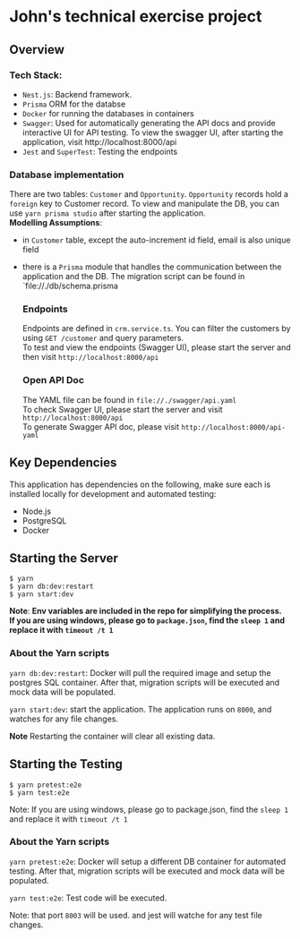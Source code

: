 # John's technical exercise project

## Overview
### Tech Stack:
* `Nest.js`: Backend framework.
* `Prisma` ORM for the databse
* `Docker` for running the databases in containers
* `Swagger`: Used for automatically generating the API docs and provide interactive UI for API testing. To view the swagger UI, after starting the application, visit http://localhost:8000/api
* `Jest` and `SuperTest`: Testing the endpoints

### Database implementation
There are two tables: `Customer` and `Opportunity`. `Opportunity` records hold a `foreign` key to Customer record. To view and manipulate the DB, you can use `yarn prisma studio` after starting the application.  
**Modelling Assumptions**: 
* in `Customer` table, except the auto-increment id field, email is also unique field  
* there is a `Prisma` module that handles the communication between the application and the DB. The migration script can be found in `file://./db/schema.prisma  


  ### Endpoints
  Endpoints are defined in `crm.service.ts`. You can filter the customers by using `GET /customer` and query parameters.   
  To test and view the endpoints (Swagger UI), please start the server and then visit `http://localhost:8000/api`

  ### Open API Doc
  The YAML file can be found in `file://./swagger/api.yaml`  
  To check Swagger UI, please start the server and visit `http://localhost:8000/api`  
  To generate Swagger API doc, please visit `http://localhost:8000/api-yaml`  



## Key Dependencies

This application has dependencies on the following, make sure each is installed locally for development and automated testing:

* Node.js
* PostgreSQL
* Docker


## Starting the Server

```
$ yarn
$ yarn db:dev:restart
$ yarn start:dev
```

**Note**: 
    **Env variables are included in the repo for simplifying the process.**  
    **If you are using windows, please go to `package.json`, find the `sleep 1` and replace it with `timeout /t 1`**  

### About the Yarn scripts
`yarn db:dev:restart`: Docker will pull the required image and setup the postgres SQL container. After that, migration scripts will be executed and mock data will be populated. 

`yarn start:dev`: start the application. The application runs on `8000`, and watches for any file changes.

**Note**
Restarting the container will clear all existing data.



## Starting the Testing

```
$ yarn pretest:e2e
$ yarn test:e2e
```

Note: If you are using windows, please go to package.json, find the `sleep 1` and replace it with `timeout /t 1`

### About the Yarn scripts
`yarn pretest:e2e`:  Docker will setup a different DB container for automated testing. After that, migration scripts will be executed and mock data will be populated.

`yarn test:e2e`: Test code will be executed.

Note: that port `8003` will be used. and jest will watche for any test file changes.


